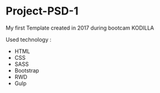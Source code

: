 # Project-PSD-1

My first Template created in 2017 during bootcam KODILLA

Used technology :
- HTML
- CSS
- SASS
- Bootstrap
- RWD
- Gulp
